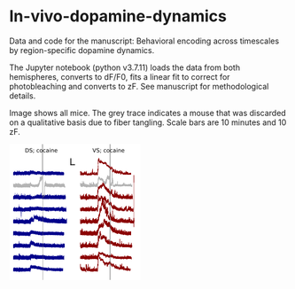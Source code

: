 # In-vivo-dopamine-dynamics
Data and code for the manuscript: Behavioral encoding across timescales by region-specific dopamine dynamics.

The Jupyter notebook (python v3.7.11) loads the data from both hemispheres, converts to dF/F0, fits a linear fit to correct for photobleaching and converts to zF. See manuscript for methodological details.

Image shows all mice. The grey trace indicates a mouse that was discarded on a qualitative basis due to fiber tangling. Scale bars are 10 minutes and 10 zF.

![Pre-processed data](https://github.com/GetherLab/In-vivo-dopamine-dynamics/blob/main/plot.png?raw=true)

